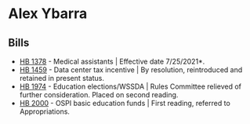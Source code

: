# Alex Ybarra
## Bills
* [HB 1378](/bill/2021-22/hb/1378/) - Medical assistants | Effective date 7/25/2021*.
* [HB 1459](/bill/2021-22/hb/1459/) - Data center tax incentive | By resolution, reintroduced and retained in present status.
* [HB 1974](/bill/2021-22/hb/1974/) - Education elections/WSSDA | Rules Committee relieved of further consideration.  Placed on second reading.
* [HB 2000](/bill/2021-22/hb/2000/) - OSPI basic education funds | First reading, referred to Appropriations.

